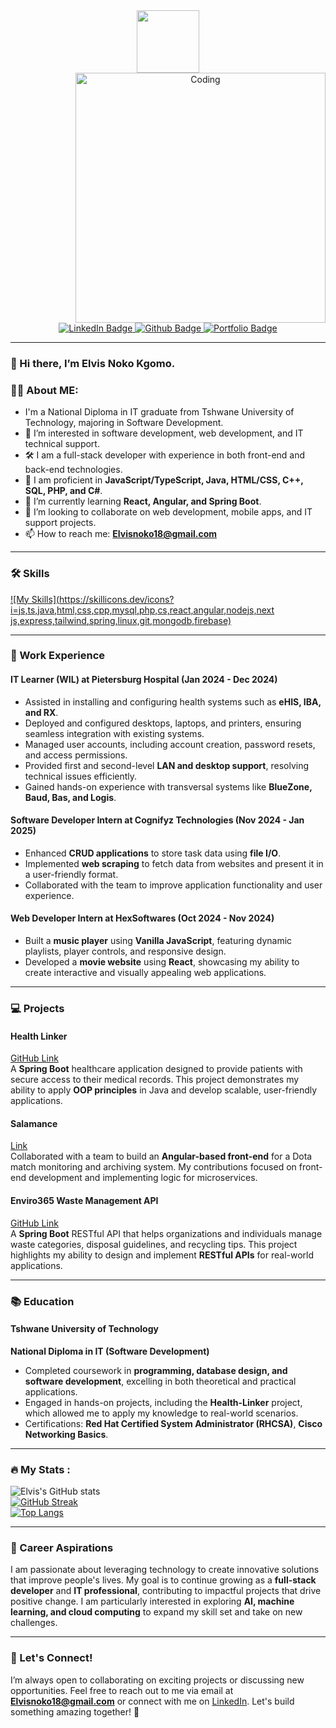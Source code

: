 <div id="header" align="center">
  <img src="https://media.giphy.com/media/M9gbBd9nbDrOTu1Mqx/giphy.gif" width="100"/>
</div>

<!--Social media links-->
<div id="badges" align="center">
  <img align="right" alt="Coding" width="400" src="https://cdn.dribbble.com/users/1162077/screenshots/3848914/programmer.gif">
  <a href="https://www.linkedin.com/in/nokodev">
    <img src="https://img.shields.io/badge/LinkedIn-darkblue?style=for-the-badge&logo=linkedin&logoColor=white" alt="LinkedIn Badge"/>
  </a>
  <a href="https://github.com/esnoko">
    <img src="https://img.shields.io/badge/Github-black?style=for-the-badge&logo=github&logoColor=white" alt="Github Badge"/>
  </a>
  <a href="https://esnoko.github.io/Portfolio/">
    <img src="https://img.shields.io/badge/Portfolio-green?style=for-the-badge&logo=google-chrome&logoColor=white" alt="Portfolio Badge"/>
  </a>
</div>
<div align="center">
   <img src="https://komarev.com/ghpvc/?username=esnoko&style=flat-square&color=blue" alt=""/>
</div>

---

### 👋 Hi there, I’m Elvis Noko Kgomo.

### :man_technologist: About ME:
- I'm a National Diploma in IT graduate from Tshwane University of Technology, majoring in Software Development.
- 👀 I’m interested in software development, web development, and IT technical support.
- 🛠️ I am a full-stack developer with experience in both front-end and back-end technologies.
- 🍂 I am proficient in **JavaScript/TypeScript, Java, HTML/CSS, C++, SQL, PHP, and C#**.
- 🌱 I’m currently learning **React, Angular, and Spring Boot**.
- 💞️ I’m looking to collaborate on web development, mobile apps, and IT support projects.
- 📫 How to reach me: **Elvisnoko18@gmail.com**

---

### :hammer_and_wrench: Skills
[![My Skills](https://skillicons.dev/icons?i=js,ts,java,html,css,cpp,mysql,php,cs,react,angular,nodejs,next js,express,tailwind,spring,linux,git,mongodb,firebase)](https://skillicons.dev)

---

### :briefcase: Work Experience
#### **IT Learner (WIL)** at Pietersburg Hospital (Jan 2024 - Dec 2024)
- Assisted in installing and configuring health systems such as **eHIS, IBA, and RX**.
- Deployed and configured desktops, laptops, and printers, ensuring seamless integration with existing systems.
- Managed user accounts, including account creation, password resets, and access permissions.
- Provided first and second-level **LAN and desktop support**, resolving technical issues efficiently.
- Gained hands-on experience with transversal systems like **BlueZone, Baud, Bas, and Logis**.

#### **Software Developer Intern** at Cognifyz Technologies (Nov 2024 - Jan 2025)
- Enhanced **CRUD applications** to store task data using **file I/O**.
- Implemented **web scraping** to fetch data from websites and present it in a user-friendly format.
- Collaborated with the team to improve application functionality and user experience.

#### **Web Developer Intern** at HexSoftwares (Oct 2024 - Nov 2024)
- Built a **music player** using **Vanilla JavaScript**, featuring dynamic playlists, player controls, and responsive design.
- Developed a **movie website** using **React**, showcasing my ability to create interactive and visually appealing web applications.

---

### :computer: Projects
#### **Health Linker**  
[GitHub Link](https://github.com/esnoko/Healthlinker-android.git)  
A **Spring Boot** healthcare application designed to provide patients with secure access to their medical records. This project demonstrates my ability to apply **OOP principles** in Java and develop scalable, user-friendly applications.

#### **Salamance**  
[Link](https://dev.tourney-ops.com/)  
Collaborated with a team to build an **Angular-based front-end** for a Dota match monitoring and archiving system. My contributions focused on front-end development and implementing logic for microservices.

#### **Enviro365 Waste Management API**  
[GitHub Link](https://github.com/esnoko/Enviro365-Assessment.git)  
A **Spring Boot** RESTful API that helps organizations and individuals manage waste categories, disposal guidelines, and recycling tips. This project highlights my ability to design and implement **RESTful APIs** for real-world applications.

---

### :books: Education
#### **Tshwane University of Technology**  
**National Diploma in IT (Software Development)**  
- Completed coursework in **programming, database design, and software development**, excelling in both theoretical and practical applications.
- Engaged in hands-on projects, including the **Health-Linker** project, which allowed me to apply my knowledge to real-world scenarios.
- Certifications: **Red Hat Certified System Administrator (RHCSA)**, **Cisco Networking Basics**.

---

### :fire: My Stats :
![Elvis's GitHub stats](https://github-readme-stats.vercel.app/api?username=esnoko&theme=gruvbox_dark&show_icons=true) <br> 
[![GitHub Streak](http://github-readme-streak-stats.herokuapp.com?user=esnoko&theme=dark&border_radius=4.8&date_format=M%20j%5B%2C%20Y%5D)](https://git.io/streak-stats)  
[![Top Langs](https://github-readme-stats.vercel.app/api/top-langs/?username=esnoko&layout=compact&theme=dark&border_radius=4.8)](https://github.com/esnoko)

---

### :rocket: Career Aspirations
I am passionate about leveraging technology to create innovative solutions that improve people's lives. My goal is to continue growing as a **full-stack developer** and **IT professional**, contributing to impactful projects that drive positive change. I am particularly interested in exploring **AI, machine learning, and cloud computing** to expand my skill set and take on new challenges.

---

### :handshake: Let's Connect!
I’m always open to collaborating on exciting projects or discussing new opportunities. Feel free to reach out to me via email at **Elvisnoko18@gmail.com** or connect with me on [LinkedIn](https://www.linkedin.com/in/nokodev). Let's build something amazing together! 🚀

